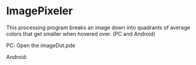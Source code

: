 # ImagePixeler
This processing program breaks an image down into quadrants of average colors that get smaller when hovered over. (PC and Android)

PC:
Open the imageDot.pde

Android:


